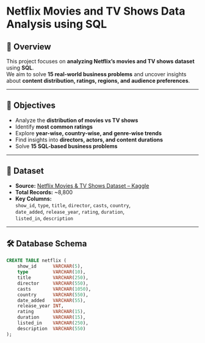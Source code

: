 # Netflix Movies and TV Shows Data Analysis using SQL

## 📌 Overview
This project focuses on **analyzing Netflix’s movies and TV shows dataset** using **SQL**.  
We aim to solve **15 real-world business problems** and uncover insights about **content distribution, ratings, regions, and audience preferences**.

---

## 🎯 Objectives
- Analyze the **distribution of movies vs TV shows**
- Identify **most common ratings**
- Explore **year-wise, country-wise, and genre-wise trends**
- Find insights into **directors, actors, and content durations**
- Solve **15 SQL-based business problems**

---

## 📂 Dataset
- **Source:** [Netflix Movies & TV Shows Dataset – Kaggle](https://www.kaggle.com/datasets/shivamb/netflix-shows)
- **Total Records:** ~8,800
- **Key Columns:**  
  `show_id`, `type`, `title`, `director`, `casts`, `country`,  
  `date_added`, `release_year`, `rating`, `duration`,  
  `listed_in`, `description`

---

## 🛠️ Database Schema
```sql
CREATE TABLE netflix (
    show_id      VARCHAR(5),
    type         VARCHAR(10),
    title        VARCHAR(250),
    director     VARCHAR(550),
    casts        VARCHAR(1050),
    country      VARCHAR(550),
    date_added   VARCHAR(55),
    release_year INT,
    rating       VARCHAR(15),
    duration     VARCHAR(15),
    listed_in    VARCHAR(250),
    description  VARCHAR(550)
);

